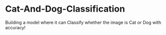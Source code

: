 # Cat-And-Dog-Classification
Building a model where it can Classify whether the image is Cat or Dog with accuracy!
